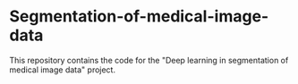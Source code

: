 # Segmentation-of-medical-image-data
This repository contains the code for the "Deep learning in segmentation of medical image data" project.
